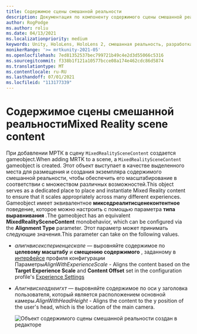 ```yaml
---
title: Содержимое сцены смешанной реальности
description: Документация по компоненту содержимого сцены смешанной реальности
author: RogPodge
ms.author: roliu
ms.date: 04/13/2021
ms.localizationpriority: medium
keywords: Unity, HoloLens, HoloLens 2, смешанная реальность, разработка, MRTK
monikerRange: '>= mrtkunity-2021-05'
ms.openlocfilehash: 7ed81352537bec799721b49c4e2d3d55066c5316
ms.sourcegitcommit: f338b1f121a10577bcce08a174e462cdc86d5874
ms.translationtype: MT
ms.contentlocale: ru-RU
ms.lasthandoff: 07/01/2021
ms.locfileid: "113177339"
---
```

# <a name="mixed-reality-scene-content"></a><span data-ttu-id="3ed22-104">Содержимое сцены смешанной реальности</span><span class="sxs-lookup"><span data-stu-id="3ed22-104">Mixed Reality scene content</span></span>

<span data-ttu-id="3ed22-105">При добавлении МРТК в сцену `MixedRealitySceneContent` создается gameobject.</span><span class="sxs-lookup"><span data-stu-id="3ed22-105">When adding MRTK to a scene, a `MixedRealitySceneContent` gameobject is created.</span></span> <span data-ttu-id="3ed22-106">Этот объект выступает в качестве выделенного места для размещения и создания экземпляра содержимого смешанной реальности, чтобы обеспечить его масштабирование в соответствии с множеством различных возможностей.</span><span class="sxs-lookup"><span data-stu-id="3ed22-106">This object serves as a dedicated place to place and instantiate Mixed Reality content to ensure that it scales appropriately across many different experiences.</span></span> <span data-ttu-id="3ed22-107">Gameobject имеет эквивалентное **микседреалитисценеконтентное** поведение, которое можно настроить с помощью параметра **типа выравнивания** .</span><span class="sxs-lookup"><span data-stu-id="3ed22-107">The gameobject has an equivalent **MixedRealitySceneContent** monobehavior, which can be configured via the **Alignment Type** parameter.</span></span> <span data-ttu-id="3ed22-108">Этот параметр может принимать следующие значения.</span><span class="sxs-lookup"><span data-stu-id="3ed22-108">This parameter can take on the following values.</span></span>

* <span data-ttu-id="3ed22-109">*алигнвисекспериенцескале* — выровняйте содержимое по **целевому масштабу** и **смещению содержимого** , заданному в [интерфейсе](experience-settings.md) профиля конфигурации Параметры</span><span class="sxs-lookup"><span data-stu-id="3ed22-109">*AlignWithExperienceScale* - Aligns the content based on the **Target Experience Scale** and **Content Offset** set in the configuration profile's [Experience Settings](experience-settings.md)</span></span>
* <span data-ttu-id="3ed22-110">*Алигнвисхеадхеигхт* — выровняйте содержимое по оси y заголовка пользователя, который является расположением основной камеры.</span><span class="sxs-lookup"><span data-stu-id="3ed22-110">*AlignWithHeadHeight* - Aligns the content to the y position of the user's head, which is the location of the main camera.</span></span>


  ![Объект содержимого сцены смешанной реальности создан в редакторе](../images/experience-settings/MixedRealitySceneContent.png)
